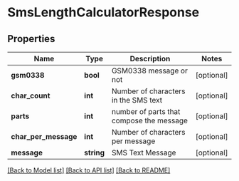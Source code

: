 # SmsLengthCalculatorResponse

## Properties
Name | Type | Description | Notes
------------ | ------------- | ------------- | -------------
**gsm0338** | **bool** | GSM0338 message or not | [optional] 
**char_count** | **int** | Number of characters in the SMS text | [optional] 
**parts** | **int** | number of parts that compose the message | [optional] 
**char_per_message** | **int** | Number of characters per message | [optional] 
**message** | **string** | SMS Text Message | [optional] 

[[Back to Model list]](../../README.md#documentation-for-models) [[Back to API list]](../../README.md#documentation-for-api-endpoints) [[Back to README]](../../README.md)


